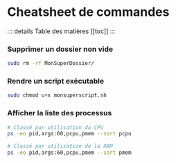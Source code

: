 # Cheatsheet de commandes

::: details Table des matières
[[toc]]
:::

### Supprimer un dossier non vide
```sh
sudo rm -rf MonSuperDossier/
```

### Rendre un script exécutable
```sh
sudo chmod u+x monsuperscript.sh
```

### Afficher la liste des processus
```sh
# Classé par utilisation du CPU
ps -eo pid,args:60,pcpu,pmem --sort pcpu

# Classé par utilisation de la RAM
ps -eo pid,args:60,pcpu,pmem --sort pmem
```